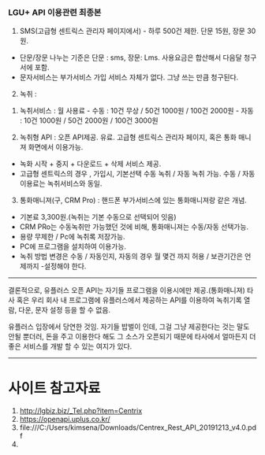 ### LGU+ API 이용관련 최종본

1. SMS(고급형 센트릭스 관리자 페이지에서) - 하루 500건 제한. 단문 15원, 장문 30원.
 - 단문/장문 나누는 기준은 단문 : sms, 장문: Lms. 사용요금은 합산해서 다음달 청구서에 포함.
- 문자서비스는 부가서비스 가입 서비스 자체가 없다. 그냥 쓰는 만큼 청구된다.


2. 녹취 : 
1) 녹취서비스 : 월 사용료 - 수동 : 10건 무상 / 50건 1000원 / 100건 2000원
		    - 자동 : 10건 1000원 / 50건 2000원 / 100건 3000원

2) 녹취형  API : 오픈 API제공. 유료. 고급형 센트릭스 관리자 페이지, 혹은 통화 매니져 화면에서 이용가능.
- 녹화 시작 + 중지 + 다운로드 + 삭제 서비스 제공.
- 고급형 센트릭스의 경우 , 가입시, 기본선택 수동 녹취 / 자동 녹취 가능. 수동 / 자동 이용료는 녹취서비스와 동일.

3) 통화매니져(구, CRM Pro) : 핸드폰 부가서비스에 있는 통화매니져랑 같은 개념.
-  기본료 3,300원.(녹취는 기본 수동으로 선택되어 잇음)
- CRM PRo는 수동녹취만 가능했던 것에 비해, 통화매니져는 수동/자동 선택가능.
- 용량 무제한 / Pc에 녹취록 저장가능.
- PC에 프로그램을 설치하여 이용가능.
- 녹취 방법 변경은 수동 / 자동인지, 자동의 경우 월 몇건 까지 허용 / 보관기간은 언제까지  -설정해야 한다.
 


----------------------------------------------------------------------------
결론적으로, 유플러스 오픈 API는 자기들 프로그램을 이용시에만 제공.(통화매니져)
타사 혹은 우리 회사 내 프로그램에 유플러스에서 제공하는 API를 이용하여 녹취기록 열람, 다운, 문자 설정 등을 할 수 없음.

유플러스 입장에서 당연한 것임. 자기들 밥벌이 인데, 그걸 그냥 제공한다는 것는 말도 안될 뿐더러,
돈을 주고 이용한다 해도 그 소스가 오픈되기 때문에 타사에서 얼마든지 더 좋은 서비스를 개발 할 수 있는 여지가 있다.



---------------------------------------------------------------
# 사이트 참고자료 
1. http://lgbiz.biz/_Tel.php?item=Centrix
2. https://openapi.uplus.co.kr/
3. file:///C:/Users/kimsena/Downloads/Centrex_Rest_API_20191213_v4.0.pdf
4. 